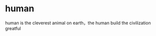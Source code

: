 <!-- TITLE: Human -->
<!-- SUBTITLE: A quick summary of Human -->

# human 
human is the cleverest animal  on earth，the human build the civilization greatful 